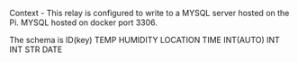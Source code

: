 Context - This relay is configured to write to a MYSQL server hosted on the Pi. 
MYSQL hosted on docker port 3306. 

The schema is 
ID(key)     TEMP    HUMIDITY     LOCATION      TIME
INT(AUTO)    INT      INT          STR          DATE

